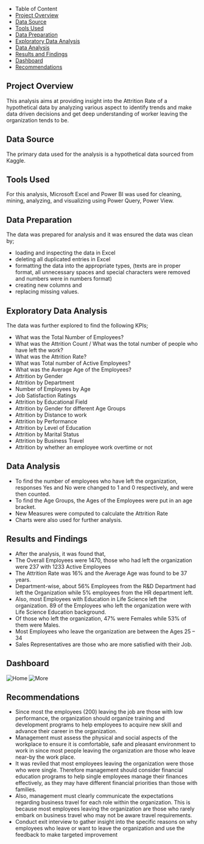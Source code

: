 - Table of Content
- [Project Overview](#project-overview)
- [Data Source](#data-source)
- [Tools Used](#tools-used)
- [Data Preparation](#data-preparation)
- [Exploratory Data Analysis](#exploratory-data-analysis)
- [Data Analysis](#data-analysis)
- [Results and Findings](results-and-findings)
- [Dashboard](#dashboard)
- [Recommendations](recommendations)

## Project Overview
This analysis aims at providing insight into the Attrition Rate of a hypothetical data by analyzing various aspect to identify trends and make data driven decisions and get deep understanding of worker leaving the organization tends to be.

## Data Source
The primary data used for the analysis is a hypothetical data sourced from Kaggle.

## Tools Used 
For this analysis, Microsoft Excel and Power BI was used for cleaning, mining, analyzing, and visualizing using Power Query, Power View.

## Data Preparation
The data was prepared for analysis and it was ensured the data was clean by;
- loading and inspecting the data in Excel
- deleting all duplicated entries in Excel
- formatting the data into the appropriate types, (texts are in proper format, all unnecessary spaces and special characters were removed  and numbers were in numbers format)
- creating new columns and 
- replacing missing values.

## Exploratory Data Analysis
The data was further explored to find the following KPIs;
- What was the Total Number of Employees?
- What was the Attrition Count / What was the total number of people who have left the work?
- What was the Attrition Rate?
- What was Total number of Active Employees?
- What was the Average Age of the Employees?
- Attrition by Gender
- Attrition by Department
- Number of Employees by Age
- Job Satisfaction Ratings
- Attrition by Educational Field 
- Attrition by Gender for different Age Groups
- Attrition by Distance to work
- Attrition by Performance
- Attrition by Level of Education
- Attrition by Marital Status
- Attrition by Business Travel
- Attrition by whether an employee work overtime or not

## Data Analysis
- To find the number of employees who have left the organization, responses Yes and No were changed to 1 and 0 respectively, and were then counted.
- To find the Age Groups, the Ages of the Employees were put in an age bracket.
- New Measures were computed to calculate the Attrition Rate
- Charts were also used for further analysis.

## Results and Findings
- After the analysis, it was found that, 
- The Overall Employees were 1470, those who had left the organization were 237 with 1233 Active Employees
- The Attrition Rate was 16% and the Average Age was found to be 37 years.
- Department-wise, about 56% Employees from the R&D Department had left the Organization while 5% employees from the HR department left.
- Also, most Employees with Education in Life Science left the organization. 89 of the Employees who left the organization were with Life Science Education background.
- Of those who left the organization, 47% were Females while 53% of them were Males.
- Most Employees who leave the organization are between the Ages 25 – 34
- Sales Representatives are those who are more satisfied with their Job.

## Dashboard

![Home](https://github.com/asopoku/HR-Analysis/assets/72577156/6f613876-77f7-4142-b769-874c193a0f43)
![More](https://github.com/asopoku/HR-Analysis/assets/72577156/d4c4a26b-6bdb-4e45-a6e7-2f4cb2f9a408)


## Recommendations
- Since most the employees (200) leaving the job are those with low performance, the organization should organize training and development programs to help employees to acquire new skill and advance their career in the organization.
- Management must assess the physical and social aspects of the workplace to ensure it is comfortable, safe and pleasant environment to work in since most people leaving the organization are those who leave near-by the work place.
- It was reviled that most employees leaving the organization were those who were single. Therefore management should consider financial education programs to help single employees manage their finances effectively, as they may have different financial priorities than those with families.
- Also, management must clearly communicate the expectations regarding business travel for each role within the organization. This is because most employees leaving the organization are those who rarely embark on business travel who may not be aware travel requirements.
- Conduct exit interview to gather insight into the specific reasons on why employees who leave or want to leave the organization and use the feedback to make targeted improvement 



